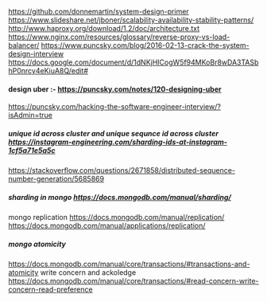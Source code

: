 https://github.com/donnemartin/system-design-primer
https://www.slideshare.net/jboner/scalability-availability-stability-patterns/
http://www.haproxy.org/download/1.2/doc/architecture.txt
https://www.nginx.com/resources/glossary/reverse-proxy-vs-load-balancer/
https://www.puncsky.com/blog/2016-02-13-crack-the-system-design-interview
https://docs.google.com/document/d/1dNKjHICogW5f94MKoBr8wDA3TASbhP0nrcy4eKiuA8Q/edit#
#### design uber :- https://puncsky.com/notes/120-designing-uber
https://puncsky.com/hacking-the-software-engineer-interview/?isAdmin=true

##### unique id across cluster and unique sequnce id across cluster https://instagram-engineering.com/sharding-ids-at-instagram-1cf5a71e5a5c
https://stackoverflow.com/questions/2671858/distributed-sequence-number-generation/5685869



##### sharding in mongo https://docs.mongodb.com/manual/sharding/
mongo replication https://docs.mongodb.com/manual/replication/
https://docs.mongodb.com/manual/applications/replication/

##### mongo atomicity
https://docs.mongodb.com/manual/core/transactions/#transactions-and-atomicity
write concern and ackoledge  https://docs.mongodb.com/manual/core/transactions/#read-concern-write-concern-read-preference
